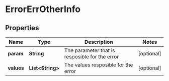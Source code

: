 

# ErrorErrOtherInfo


## Properties

| Name | Type | Description | Notes |
|------------ | ------------- | ------------- | -------------|
|**param** | **String** | The parameter that is resposible for the error |  [optional] |
|**values** | **List&lt;String&gt;** | The values resposible for the error |  [optional] |



